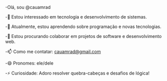 -Olá, sou @cauamrad

-👀 Estou interessado em tecnologia e desenvolvimento de sistemas.

-🌱 Atualmente, estou aprendendo sobre programação e novas tecnologias.

-💞️ Estou procurando colaborar em projetos de software e desenvolvimento web.

-📫 Como me contatar: cauamrad@gmail.com

-😄 Pronomes: ele/dele

-⚡ Curiosidade: Adoro resolver quebra-cabeças e desafios de lógica!

<!---
cauamrad/cauamrad is a ✨ special ✨ repository because its `README.md` (this file) appears on your GitHub profile.
You can click the Preview link to take a look at your changes.
--->
